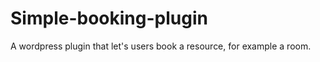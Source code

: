 Simple-booking-plugin
=====================

A wordpress plugin that let's users book a resource, for example a room.